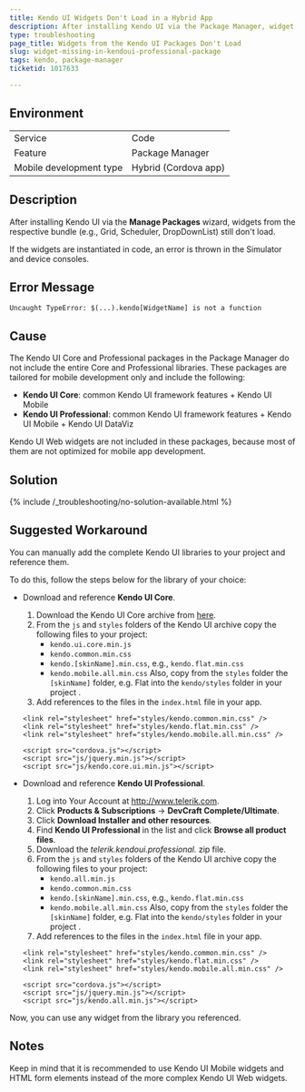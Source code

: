 ```yaml
---
title: Kendo UI Widgets Don't Load in a Hybrid App
description: After installing Kendo UI via the Package Manager, widget X doesn't work.
type: troubleshooting
page_title: Widgets from the Kendo UI Packages Don't Load
slug: widget-missing-in-kendoui-professional-package
tags: kendo, package-manager
ticketid: 1017633

---
```


## Environment 
<table>
  <tr>
    <td>Service</td>
    <td>Code</td>
  </tr>
  <tr>
    <td>Feature</td>
    <td>Package Manager</td>
  </tr>
  <tr>
    <td>Mobile development type</td>
    <td>Hybrid (Cordova app)</td>
  </tr>
</table>

## Description
After installing Kendo UI via the **Manage Packages** wizard, widgets from the respective bundle (e.g., Grid, Scheduler, DropDownList) still don't load. 

If the widgets are instantiated in code, an error is thrown in the Simulator and device consoles.

## Error Message
`Uncaught TypeError: $(...).kendo[WidgetName] is not a function`

## Cause

The Kendo UI Core and Professional packages in the Package Manager do not include the entire Core and Professional libraries. These packages are tailored for mobile development only and include the following:

* **Kendo UI Core**: common Kendo UI framework features + Kendo UI Mobile
* **Kendo UI Professional**: common Kendo UI framework features + Kendo UI Mobile + Kendo UI DataViz

Kendo UI Web widgets are not included in these packages, because most of them are not optimized for mobile app development.

## Solution

{% include /_troubleshooting/no-solution-available.html %}

## Suggested Workaround

You can manually add the complete Kendo UI libraries to your project and reference them. 

To do this, follow the steps below for the library of your choice:

* Download and reference **Kendo UI Core**.
	1. Download the Kendo UI Core archive from <a href="http://www.telerik.com/download/kendo-ui-core" title="Kendo UI Core" target="_blank">here</a>. 
	2. From the `js` and `styles` folders of the Kendo UI archive copy the following files to your project:
		* `kendo.ui.core.min.js`
		* `kendo.common.min.css`
		* `kendo.[skinName].min.css`, e.g., `kendo.flat.min.css`
		* `kendo.mobile.all.min.css`
	Also, copy from the `styles` folder the `[skinName]` folder, e.g. Flat into the `kendo/styles` folder in your project .
	3. Add references to the files in the `index.html` file in your app.
	```
	<link rel="stylesheet" href="styles/kendo.common.min.css" />
	<link rel="stylesheet" href="styles/kendo.flat.min.css" />
	<link rel="stylesheet" href="styles/kendo.mobile.all.min.css" />
   
	<script src="cordova.js"></script>
	<script src="js/jquery.min.js"></script>
	<script src="js/kendo.core.ui.min.js"></script>
	```

* Download and reference **Kendo UI Professional**.
	1. Log into Your Account at <a href="http://www.telerik.com" target="_blank" title="Telerik">http://www.telerik.com</a>.
	2. Click **Products & Subscriptions** -> **DevCraft Complete/Ultimate**.
	3. Click **Download Installer and other resources**.
	4. Find **Kendo UI Professional** in the list and click **Browse all product files**.
	5. Download the *telerik.kendoui.professional.* zip file.
	6. From the `js` and `styles` folders of the Kendo UI archive copy the following files to your project:
		* `kendo.all.min.js`
		* `kendo.common.min.css`
		* `kendo.[skinName].min.css`, e.g., `kendo.flat.min.css`
		* `kendo.mobile.all.min.css`
	Also, copy from the `styles` folder the `[skinName]` folder, e.g. Flat into the `kendo/styles` folder in your project .
	7. Add references to the files in the `index.html` file in your app.
	```
	<link rel="stylesheet" href="styles/kendo.common.min.css" />
	<link rel="stylesheet" href="styles/kendo.flat.min.css" />
	<link rel="stylesheet" href="styles/kendo.mobile.all.min.css" />
   
	<script src="cordova.js"></script>
	<script src="js/jquery.min.js"></script>
	<script src="js/kendo.all.min.js"></script>
	```

Now, you can use any widget from the library you referenced.

## Notes
Keep in mind that it is recommended to use Kendo UI Mobile widgets and HTML form elements instead of the more complex Kendo UI Web widgets.